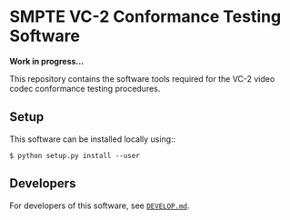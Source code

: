 SMPTE VC-2 Conformance Testing Software
=======================================

**Work in progress...**

This repository contains the software tools required for the VC-2 video codec
conformance testing procedures.


Setup
-----

This software can be installed locally using::

    $ python setup.py install --user


Developers
----------

For developers of this software, see [``DEVELOP.md``](./DEVELOP.md).
